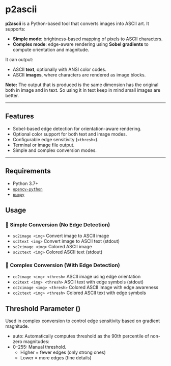 # p2ascii

**p2ascii** is a Python-based tool that converts images into ASCII art. It supports:

- **Simple mode**: brightness-based mapping of pixels to ASCII characters.
- **Complex mode**: edge-aware rendering using **Sobel gradients** to compute orientation and magnitude.

It can output:
- ASCII **text**, optionally with ANSI color codes.
- ASCII **images**, where characters are rendered as image blocks.

**Note:** The output that is produced is the same dimension has the original both in image and in text. So using it in text keep in mind small images are better. 

---

## Features

- Sobel-based edge detection for orientation-aware rendering.
- Optional color support for both text and image modes.
- Configurable edge sensitivity (`<thresh>`).
- Terminal or image file output.
- Simple and complex conversion modes.

---

## Requirements

- Python 3.7+
- [`opencv-python`](https://pypi.org/project/opencv-python/)
- [`numpy`](https://pypi.org/project/numpy/)

## Usage

### 🔹 Simple Conversion (No Edge Detection)

  - `sc2image <img>`         Convert image to ASCII image
  - `sc2text <img>`          Convert image to ASCII text (stdout)
  - `sc2cimage <img>`        Colored ASCII image
  - `sc2ctext <img>`         Colored ASCII text (stdout)

### 🔸 Complex Conversion (With Edge Detection)

  - `cc2image <img> <thresh>`     ASCII image using edge orientation
  - `cc2text <img> <thresh>`      ASCII text with edge symbols (stdout)
  - `cc2cimage <img> <thresh>`    Colored ASCII image with edge awareness
  - `cc2ctext <img> <thresh>`     Colored ASCII text with edge symbols

## Threshold Parameter (<thresh>)

Used in complex conversion to control edge sensitivity based on gradient magnitude.
  - auto: Automatically computes threshold as the 90th percentile of non-zero magnitudes:
  - 0–255: Manual threshold.
    - Higher = fewer edges (only strong ones)
    - Lower = more edges (fine details)
